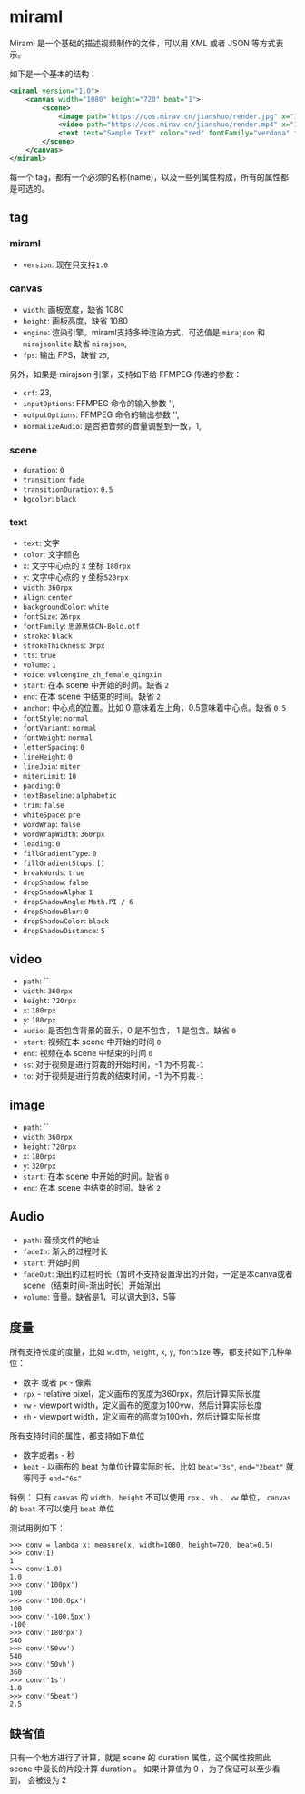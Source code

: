 # miraml

Miraml 是一个基础的描述视频制作的文件，可以用 XML 或者 JSON 等方式表示。

如下是一个基本的结构：
```xml
<miraml version="1.0">
    <canvas width="1080" height="720" beat="1">
        <scene>
            <image path="https://cos.mirav.cn/jianshuo/render.jpg" x="180rpx" y="180rpx" width="360rpx" height="240rpx">
            <video path="https://cos.mirav.cn/jianshuo/render.mp4" x="180rpx" y="180rpx" width="360rpx" height="240rpx">
            <text text="Sample Text" color="red" fontFamily="verdana" fontSize="30rpx" x="20rpx" y="20rpx">
        </scene>
    </canvas>
</miraml>
```
每一个 tag，都有一个必须的名称(name)，以及一些列属性构成，所有的属性都是可选的。

## tag
### miraml

* `version`: 现在只支持`1.0`

### canvas

* `width`: 画板宽度，缺省 1080
* `height`: 画板高度，缺省 1080
* `engine`: 渲染引擎。miraml支持多种渲染方式，可选值是 `mirajson`  和 `mirajsonlite` 缺省 `mirajson`,
* `fps`: 输出 FPS，缺省 `25`,

另外，如果是 mirajson 引擎，支持如下给 FFMPEG 传递的参数：
* `crf`: 23,
* `inputOptions`: FFMPEG 命令的输入参数 '',
* `outputOptions`: FFMPEG 命令的输出参数 '',
* `normalizeAudio`: 是否把音频的音量调整到一致，1,


### scene

* `duration`: `0`
* `transition`: `fade`
* `transitionDuration`: `0.5`
* `bgcolor`: `black`

### text

* `text`: 文字
* `color`: 文字颜色
* `x`: 文字中心点的 x 坐标 `180rpx`
* `y`: 文字中心点的 y 坐标`520rpx`
* `width`: `360rpx`
* `align`: `center`
* `backgroundColor`: `white`
* `fontSize`: `26rpx`
* `fontFamily`: `思源黑体CN-Bold.otf`
* `stroke`: `black`
* `strokeThickness`: `3rpx`
* `tts`: `true`
* `volume`: `1`
* `voice`: `volcengine_zh_female_qingxin`
* `start`: 在本 scene 中开始的时间。缺省 `2`
* `end`: 在本 scene 中结束的时间。缺省 `2`
* `anchor`: 中心点的位置。比如 0 意味着左上角，0.5意味着中心点。缺省 `0.5`
* `fontStyle`: `normal`
* `fontVariant`: `normal`
* `fontWeight`: `normal`
* `letterSpacing`: `0`
* `lineHeight`: `0`
* `lineJoin`: `miter`
* `miterLimit`: `10`
* `padding`: `0`
* `textBaseline`: `alphabetic`
* `trim`: `false`
* `whiteSpace`: `pre`
* `wordWrap`: `false`
* `wordWrapWidth`: `360rpx`
* `leading`: `0`
* `fillGradientType`: `0`
* `fillGradientStops`: `[]`
* `breakWords`: `true`
* `dropShadow`: `false`
* `dropShadowAlpha`: `1`
* `dropShadowAngle`: `Math.PI / 6`
* `dropShadowBlur`: `0`
* `dropShadowColor`: `black`
* `dropShadowDistance`: `5`

## video

* `path`: ``
* `width`: `360rpx`
* `height`: `720rpx`
* `x`: `180rpx`
* `y`: `180rpx`
* `audio`: 是否包含背景的音乐，0 是不包含， 1 是包含。缺省 `0`
* `start`: 视频在本 scene 中开始的时间 `0`
* `end`: 视频在本 scene 中结束的时间 `0`
* `ss`: 对于视频是进行剪裁的开始时间，-1 为不剪裁`-1`
* `to`: 对于视频是进行剪裁的结束时间，-1 为不剪裁`-1`

 ## image

* `path`: ``
* `width`: `360rpx`
* `height`: `720rpx`
* `x`: `180rpx`
* `y`: `320rpx`
* `start`: 在本 scene 中开始的时间。缺省 `0`
* `end`: 在本 scene 中结束的时间。缺省 `2`

## Audio

* `path`: 音频文件的地址
* `fadeIn`: 渐入的过程时长
* `start`: 开始时间
* `fadeOut`: 渐出的过程时长（暂时不支持设置渐出的开始，一定是本canva或者scene（结束时间-渐出时长）开始渐出
* `volume`:  音量。缺省是1，可以调大到3，5等

## 度量

所有支持长度的度量，比如 `width`, `height`, `x`, `y`, `fontSize` 等，都支持如下几种单位：
* 数字 或者 `px` - 像素
* `rpx` - relative pixel，定义画布的宽度为360rpx，然后计算实际长度
* `vw` - viewport width，定义画布的宽度为100vw，然后计算实际长度
* `vh` - viewport width，定义画布的高度为100vh，然后计算实际长度

所有支持时间的属性，都支持如下单位
* 数字或者`s` - 秒
* `beat` - 以画布的 beat 为单位计算实际时长，比如 `beat="3s"`, `end="2beat"`  就等同于 `end="6s"`

特例： 只有 `canvas` 的 `width`，`height` 不可以使用 `rpx` 、`vh` 、 `vw` 单位， `canvas` 的 `beat` 不可以使用 `beat` 单位

测试用例如下：

    >>> conv = lambda x: measure(x, width=1080, height=720, beat=0.5)
    >>> conv(1)
    1
    >>> conv(1.0)
    1.0
    >>> conv('100px')
    100
    >>> conv('100.0px')
    100
    >>> conv('-100.5px')
    -100
    >>> conv('180rpx')
    540
    >>> conv('50vw')
    540
    >>> conv('50vh')
    360
    >>> conv('1s')
    1.0
    >>> conv('5beat')
    2.5

## 缺省值

只有一个地方进行了计算，就是 scene 的 duration 属性，这个属性按照此 scene 中最长的片段计算 duration 。
如果计算值为 0 ，为了保证可以至少看到， 会被设为 2


